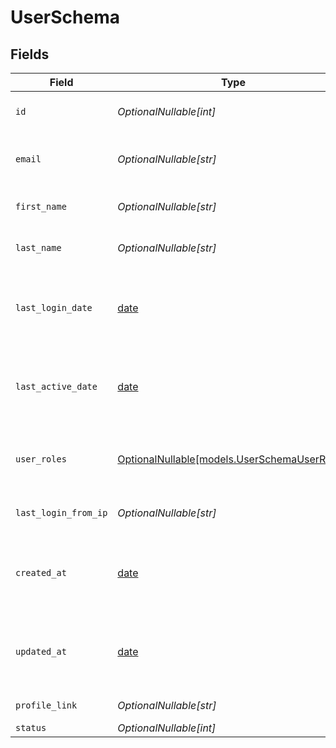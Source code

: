 # UserSchema


## Fields

| Field                                                                            | Type                                                                             | Required                                                                         | Description                                                                      | Example                                                                          |
| -------------------------------------------------------------------------------- | -------------------------------------------------------------------------------- | -------------------------------------------------------------------------------- | -------------------------------------------------------------------------------- | -------------------------------------------------------------------------------- |
| `id`                                                                             | *OptionalNullable[int]*                                                          | :heavy_minus_sign:                                                               | ID of the user                                                                   | {<br/>"value": 2<br/>}                                                           |
| `email`                                                                          | *OptionalNullable[str]*                                                          | :heavy_minus_sign:                                                               | Email of the user                                                                | {<br/>"value": "john.wick@mammoth.io"<br/>}                                      |
| `first_name`                                                                     | *OptionalNullable[str]*                                                          | :heavy_minus_sign:                                                               | First name of the user                                                           | {<br/>"value": "John"<br/>}                                                      |
| `last_name`                                                                      | *OptionalNullable[str]*                                                          | :heavy_minus_sign:                                                               | Last name of the user                                                            | {<br/>"value": "Wick"<br/>}                                                      |
| `last_login_date`                                                                | [date](https://docs.python.org/3/library/datetime.html#date-objects)             | :heavy_minus_sign:                                                               | Last Login of the user                                                           | {<br/>"summary": "2023-12-20T03:37:40",<br/>"value": "2023-12-20T03:37:40"<br/>} |
| `last_active_date`                                                               | [date](https://docs.python.org/3/library/datetime.html#date-objects)             | :heavy_minus_sign:                                                               | Last Active of the user                                                          | {<br/>"summary": "2023-12-20T03:37:40",<br/>"value": "2023-12-20T03:37:40"<br/>} |
| `user_roles`                                                                     | [OptionalNullable[models.UserSchemaUserRoles]](../models/userschemauserroles.md) | :heavy_minus_sign:                                                               | User Roles of the user                                                           | {<br/>"summary": "User Roles of the user",<br/>"value": "{}"<br/>}               |
| `last_login_from_ip`                                                             | *OptionalNullable[str]*                                                          | :heavy_minus_sign:                                                               | Last Login From IP of the user                                                   |                                                                                  |
| `created_at`                                                                     | [date](https://docs.python.org/3/library/datetime.html#date-objects)             | :heavy_minus_sign:                                                               | Time when user was created                                                       | {<br/>"summary": "2023-12-20T03:37:40",<br/>"value": "2023-12-20T03:37:40"<br/>} |
| `updated_at`                                                                     | [date](https://docs.python.org/3/library/datetime.html#date-objects)             | :heavy_minus_sign:                                                               | Time when users properties were updated                                          | {<br/>"summary": "2023-12-20T03:37:40",<br/>"value": "2023-12-20T03:37:40"<br/>} |
| `profile_link`                                                                   | *OptionalNullable[str]*                                                          | :heavy_minus_sign:                                                               | Profile Link of the user                                                         |                                                                                  |
| `status`                                                                         | *OptionalNullable[int]*                                                          | :heavy_minus_sign:                                                               | N/A                                                                              |                                                                                  |